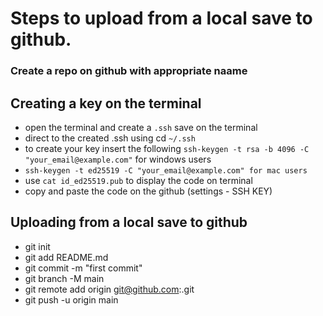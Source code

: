 # Steps to upload from a local save to github.
### Create a repo on github with appropriate naame
 
## Creating a key on the terminal
- open the terminal and create a `.ssh` save on the terminal
- direct to the created .ssh using cd `~/.ssh`
- to create your key insert the following `ssh-keygen -t rsa -b 4096 -C "your_email@example.com"` for windows users
- `ssh-keygen -t ed25519 -C "your_email@example.com" for mac users`
- use `cat id_ed25519.pub` to display the code on terminal
- copy and paste the code on the github (settings - SSH KEY)

## Uploading from a local save to github
- git init
- git add README.md
- git commit -m "first commit"
- git branch -M main
- git remote add origin git@github.com:<folder>.git
- git push -u origin main



